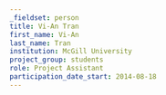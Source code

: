 ```yaml
---
_fieldset: person
title: Vi-An Tran
first_name: Vi-An
last_name: Tran
institution: McGill University
project_group: students
role: Project Assistant
participation_date_start: 2014-08-18
---
```

